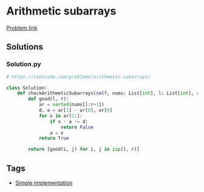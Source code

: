 # Arithmetic subarrays

[Problem link](https://leetcode.com/problems/arithmetic-subarrays/)

## Solutions


### Solution.py
```py
# https://leetcode.com/problems/arithmetic-subarrays/

class Solution:
    def checkArithmeticSubarrays(self, nums: List[int], l: List[int], r: List[int]) -> List[bool]:
        def good(l, r):
            ar = sorted(nums[l:r+1])
            d, a = ar[1] - ar[0], ar[0]
            for x in ar[1:]:
                if x - a != d:
                    return False
                a = x
            return True

        return [good(i, j) for i, j in zip(l, r)]
```
## Tags

* [Simple implementation](/Collections/simple-implementation.md#simple-implementation)
